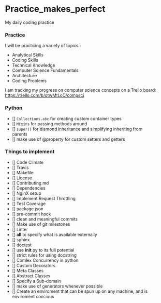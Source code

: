 # Practice_makes_perfect
My daily coding practice

### Practice
I will be practicing a variety of topics :
* Analytical Skills
* Coding Skills
* Technical Knowledge
* Computer Science Fundamentals
* Architecture
* Coding Problems

I am tracking my progress on computer science concepts on a Trello board:
https://trello.com/b/otwMtLoD/compsci

### Python 
- [] `Collections.abc` for creating custom container types
- [] `Mixins` for passing methods around
- [] `super()` for diamond inheritance and simplifying inheriting from parents
- [] make use of @property for custom setters and getters

### Things to implement 
- [] Code Climate
- [] Travis
- [] Makefile
- [] License
- [] Contributing.md
- [] Dependencies
- [] NginX setup
- [] Implement Request Throttling
- [] Test Coverage
- [] package.json
- [] pre-commit hook
- [] clean and meaningful commits
- [] Make use of git milestones 
- [] Linter
- [] __all__ to specify what is available externally
- [] sphinx
- [] doctest
- [] use __init__.py to its full potential
- [] strict rules for using docstring
- [] Comlex Concurrency in python
- [] Custom Decorators
- [] Meta Classes
- [] Abstract Classes
- [] Specify a Sub-domain
- [] make use of generators whenever possible
- [] Create an enviroment that can be spun up on any machine, and is enviroment concious
